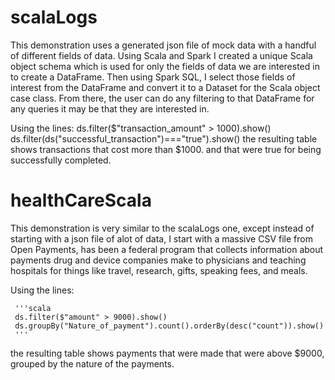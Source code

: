 # scalaLogs
  This demonstration uses a generated json file of mock data with a handful of different fields of data. Using Scala and Spark I created a unique Scala object schema which is used for only the fields of data we are interested in to create a DataFrame.
  Then using Spark SQL, I select those fields of interest from the DataFrame and convert it to a Dataset for the Scala object case class. 
  From there, the user can do any filtering to that DataFrame for any queries it may be that they are interested in. 
   
   Using the lines:
      ds.filter($"transaction_amount" > 1000).show()
      ds.filter(ds("successful_transaction")==="true").show()
    the resulting table shows transactions that cost more than $1000. and that were true for being successfully completed.
  
# healthCareScala
  This demonstration is very similar to the scalaLogs one, except instead of starting with a json file of alot of data, I start with a massive CSV file from Open Payments, has been a federal program that collects information about payments drug and device companies make to physicians and teaching hospitals for things like travel, research, gifts, speaking fees, and meals.
   
  Using the lines:
   
     '''scala
     ds.filter($"amount" > 9000).show()
     ds.groupBy("Nature_of_payment").count().orderBy(desc("count")).show()
     '''
  the resulting table shows payments that were made that were above $9000, grouped by the nature of the payments.
     
